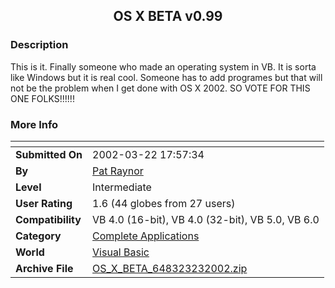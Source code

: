 ﻿<div align="center">

## OS X BETA v0\.99


</div>

### Description

This is it. Finally someone who made an operating system in VB. It is sorta like Windows but it is real cool. Someone has to add programes but that will not be the problem when I get done with OS X 2002. SO VOTE FOR THIS ONE FOLKS!!!!!!
 
### More Info
 


<span>             |<span>
---                |---
**Submitted On**   |2002-03-22 17:57:34
**By**             |[Pat Raynor](https://github.com/Planet-Source-Code/PSCIndex/blob/master/ByAuthor/pat-raynor.md)
**Level**          |Intermediate
**User Rating**    |1.6 (44 globes from 27 users)
**Compatibility**  |VB 4\.0 \(16\-bit\), VB 4\.0 \(32\-bit\), VB 5\.0, VB 6\.0
**Category**       |[Complete Applications](https://github.com/Planet-Source-Code/PSCIndex/blob/master/ByCategory/complete-applications__1-27.md)
**World**          |[Visual Basic](https://github.com/Planet-Source-Code/PSCIndex/blob/master/ByWorld/visual-basic.md)
**Archive File**   |[OS\_X\_BETA\_648323232002\.zip](https://github.com/Planet-Source-Code/pat-raynor-os-x-beta-v0-99__1-32999/archive/master.zip)








